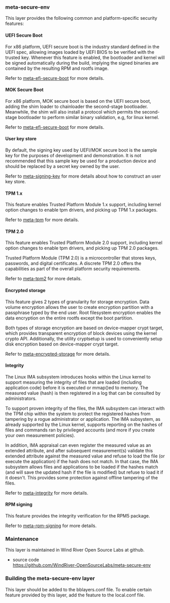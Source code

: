 ### meta-secure-env
This layer provides the following common and platform-specific security
features:

#### UEFI Secure Boot
For x86 platform, UEFI secure boot is the industry standard defined in the
UEFI spec, allowing images loaded by UEFI BIOS to be verified with the trusted
key. Whenever this feature is enabled, the bootloader and kernel will be
signed automatically during the build, implying the signed binaries are
contained by the resulting RPM and rootfs image.

Refer to [meta-efi-secure-boot](https://github.com/jiazhang0/meta-efi-secure-boot/blob/master/README.md) for more details.

#### MOK Secure Boot
For x86 platform, MOK secure boot is based on the UEFI secure boot, adding
the shim loader to chainloader the second-stage bootloader. Meanwhile,
the shim will also install a protocol which permits the second-stage bootloader
to perform similar binary validation, e.g, for linux kernel.

Refer to [meta-efi-secure-boot](https://github.com/jiazhang0/meta-efi-secure-boot/blob/master/README.md) for more details.

#### User key store
By default, the signing key used by UEFI/MOK secure boot is the sample key for
the purposes of development and demonstration. It is not recommended that
this sample key be used for a production device and should be replaced by
a secret key owned by the user. 

Refer to [meta-signing-key](https://github.com/jiazhang0/meta-signing-key/blob/master/README.md)
for more details about how to construct an user key store.

#### TPM 1.x
This feature enables Trusted Platform Module 1.x support, including
kernel option changes to enable tpm drivers, and picking up TPM 1.x packages.

Refer to [meta-tpm](https://github.com/jiazhang0/meta-tpm/blob/master/README.md)
for more details.

#### TPM 2.0
This feature enables Trusted Platform Module 2.0 support, including
kernel option changes to enable tpm drivers, and picking up TPM 2.0 packages.

Trusted Platform Module (TPM 2.0) is a microcontroller that stores keys,
passwords, and digital certificates. A discrete TPM 2.0 offers the
capabilities as part of the overall platform security requirements.

Refer to [meta-tpm2](https://github.com/jiazhang0/meta-tpm2/blob/master/README.md)
for more details.

#### Encrypted storage
This feature gives 2 types of granularity for storage encryption. Data volume
encryption allows the user to create encryption partition with a passphrase
typed by the end user. Root filesystem encryption enables the data encryption on
the entire rootfs except the boot partition.

Both types of storage encryption are based on device-mapper crypt target,
which provides transparent encryption of block devices using the kernel crypto
API. Additionally, the utility cryptsetup is used to conveniently setup disk
encryption based on device-mapper crypt target.

Refer to [meta-encrypted-storage](https://github.com/jiazhang0/meta-encrypted-storage/blob/master/README.md) for more details.

#### Integrity
The Linux IMA subsystem introduces hooks within the Linux kernel to support
measuring the integrity of files that are loaded (including application code)
before it is executed or mmap()ed to memory. The measured value (hash) is then
registered in a log that can be consulted by administrators.

To support proven integrity of the files, the IMA subsystem can interact with
the TPM chip within the system to protect the registered hashes from tampering
by a rogue administrator or application. The IMA subsystem, as already
supported by the Linux kernel, supports reporting on the hashes of files and
commands ran by privileged accounts (and more if you create your own
measurement policies).

In addition, IMA appraisal can even register the measured value as an extended
attribute, and after subsequent measurement(s) validate this extended attribute
against the measured value and refuse to load the file (or execute the
application) if the hash does not match. In that case, the IMA subsystem allows
files and applications to be loaded if the hashes match (and will save the
updated hash if the file is modified) but refuse to load it if it doesn't. This
provides some protection against offline tampering of the files.

Refer to [meta-integrity](https://github.com/jiazhang0/meta-efi-secure-boot/blob/master/README.md)
for more details.

#### RPM signing
This feature provides the integrity verification for the RPM5 package.

Refer to [meta-rpm-signing](https://github.com/jiazhang0/meta-rpm-signing/blob/master/README.md)
for more details.

### Maintenance
This layer is maintained in Wind River Open Source Labs at github.
- source code  
  https://github.com/WindRiver-OpenSourceLabs/meta-secure-env

### Building the meta-secure-env layer
This layer should be added to the bblayers.conf file. To enable certain
feature provided by this layer, add the feature to the local.conf file. 
